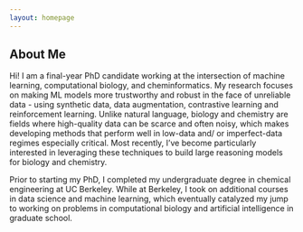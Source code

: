 ```yaml
---
layout: homepage
---
```


## About Me

Hi! I am a final-year PhD candidate working at the intersection of machine learning, computational biology, and cheminformatics. My research focuses on making ML models more trustworthy and robust in the face of unreliable data - using synthetic data, data augmentation, contrastive learning and reinforcement learning. Unlike natural language, biology and chemistry are fields where high-quality data can be scarce and often noisy, which makes developing methods that perform well in low-data and/ or imperfect-data regimes especially critical. Most recently, I’ve become particularly interested in leveraging these techniques to build large reasoning models for biology and chemistry.

Prior to starting my PhD, I completed my undergraduate degree in chemical engineering at UC Berkeley. While at Berkeley, I took on additional courses in data science and machine learning, which eventually catalyzed my jump to working on problems in computational biology and artificial intelligence in graduate school.